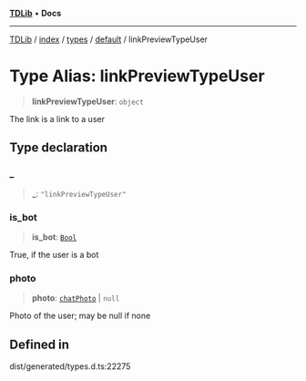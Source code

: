 [**TDLib**](../../../../../../README.md) • **Docs**

***

[TDLib](../../../../../../modules.md) / [index](../../../../../README.md) / [types](../../../README.md) / [default](../README.md) / linkPreviewTypeUser

# Type Alias: linkPreviewTypeUser

> **linkPreviewTypeUser**: `object`

The link is a link to a user

## Type declaration

### \_

> **\_**: `"linkPreviewTypeUser"`

### is\_bot

> **is\_bot**: [`Bool`](Bool.md)

True, if the user is a bot

### photo

> **photo**: [`chatPhoto`](chatPhoto.md) \| `null`

Photo of the user; may be null if none

## Defined in

dist/generated/types.d.ts:22275
